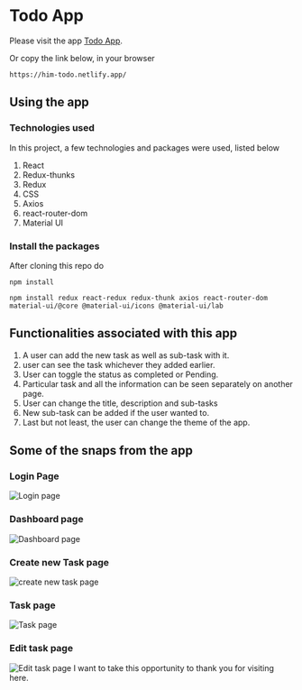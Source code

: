 # Todo App

Please visit the app [Todo App](https://him-todo.netlify.app/).

Or copy the link below, in your browser
```
https://him-todo.netlify.app/
```

## Using the app
### Technologies used

In this project, a few technologies and packages were used, listed below
1. React 
2. Redux-thunks
3. Redux
4. CSS
5. Axios
6. react-router-dom
7. Material UI

### Install the packages
After cloning this repo do
```
npm install
```
```
npm install redux react-redux redux-thunk axios react-router-dom material-ui/@core @material-ui/icons @material-ui/lab
```

 

## Functionalities associated with this app
1. A user can add the new task as well as sub-task with it. 
2. user can see the task whichever they added earlier.
3. User can toggle the status as completed or Pending.
4. Particular task and all the information can be seen separately on  another page.
5. User can change the title, description and sub-tasks
6. New sub-task can be added if the user wanted to.
7. Last but not least, the user can change the theme of the app.

## Some of the snaps from the app
### Login Page
![Login page](https://github.com/himrd95/todo/blob/master/public/login.png?raw=true)
### Dashboard page
![Dashboard page]([https://github.com/himrd95/todo/blob/master/public/dashboard.png?raw=true](https://github.com/Nitesh-Goshwami/todoApp/blob/master/todo/Images/Home.png?raw=true))
### Create new Task page
![create new task page](https://github.com/himrd95/todo/blob/master/public/create.png?raw=true)
### Task page 
![Task page](https://github.com/himrd95/todo/blob/master/public/task.png?raw=true)
### Edit task page
![Edit task page](https://github.com/himrd95/todo/blob/master/public/edit.png?raw=true)
I want to take this opportunity to thank you for visiting here.
